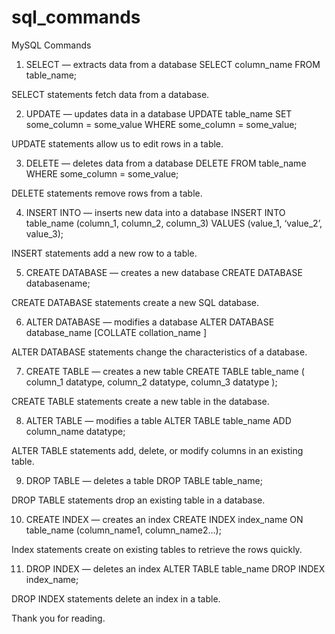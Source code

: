 # sql_commands
MySQL Commands
1. SELECT — extracts data from a database
SELECT column_name
FROM table_name;

SELECT statements fetch data from a database.

2. UPDATE — updates data in a database
UPDATE table_name
SET some_column = some_value
WHERE some_column = some_value;

UPDATE statements allow us to edit rows in a table.

3. DELETE — deletes data from a database
DELETE FROM table_name
WHERE some_column = some_value;

DELETE statements remove rows from a table.

4. INSERT INTO — inserts new data into a database
INSERT INTO table_name (column_1, column_2, column_3)
VALUES (value_1, ‘value_2’, value_3);

INSERT statements add a new row to a table.

5. CREATE DATABASE — creates a new database
CREATE DATABASE databasename;

CREATE DATABASE statements create a new SQL database.

6. ALTER DATABASE — modifies a database
ALTER DATABASE database_name
[COLLATE collation_name ]

ALTER DATABASE statements change the characteristics of a database.

7. CREATE TABLE — creates a new table
CREATE TABLE table_name (
column_1 datatype,
column_2 datatype,
column_3 datatype
);

CREATE TABLE statements create a new table in the database.

8. ALTER TABLE — modifies a table
ALTER TABLE table_name
ADD column_name datatype;

ALTER TABLE statements add, delete, or modify columns in an existing table.

9. DROP TABLE — deletes a table
DROP TABLE table_name;

DROP TABLE statements drop an existing table in a database.

10. CREATE INDEX — creates an index
CREATE INDEX index_name
ON table_name (column_name1, column_name2…);

Index statements create on existing tables to retrieve the rows quickly.

11. DROP INDEX — deletes an index
ALTER TABLE table_name
DROP INDEX index_name;

DROP INDEX statements delete an index in a table.

Thank you for reading.
